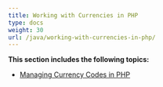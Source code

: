 ```yaml
---
title: Working with Currencies in PHP
type: docs
weight: 30
url: /java/working-with-currencies-in-php/
---
```


**This section includes the following topics:**

- [Managing Currency Codes in PHP](/tasks/java/managing-currency-codes-in-php/)
